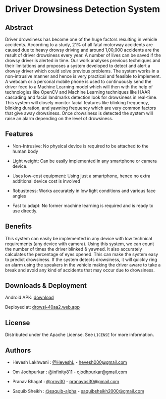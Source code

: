 # Driver Drowsiness Detection System


## Abstract

Driver drowsiness has become one of the huge factors resulting in vehicle accidents. According to a study, 21% of all fatal motorway accidents are caused due to heavy drowsy driving and around 1,00,000 accidents are the result of driver drowsiness every year. A number of lives can be saved if the drowsy driver is alerted in time. Our work analyses previous techniques and their limitations and proposes a system developed to detect and alert a drowsy driver which could solve previous problems. The system works in a non-intrusive manner and hence is very practical and feasible to implement. A webcam or a personal mobile phone is used to continuously send the driver feed to a Machine Learning model which will then with the help of technologies like OpenCV and Machine Learning techniques like HAAR cascading and facial landmarks detection look for drowsiness in real-time. This system will closely monitor facial features like blinking frequency, blinking duration, and yawning frequency which are very common factors that give away drowsiness. Once drowsiness is detected the system will raise an alarm depending on the level of drowsiness.


## Features

- Non-Intrusive: No physical device is required to be attached to the human body

- Light weight: Can be easily implemented in any smartphone or camera device.

- Uses low-cost equipment: Using just a smartphone, hence no extra additional device cost is involved

- Robustness: Works accurately in low light conditions and various face angles

- Fast to adapt: No former machine learning is required and is ready to use directly.


## Benefits

This system can easily be implemented in any device with low technical requirements (any device with camera). Using this system, we can count the number of times the driver blinked & yawned. It also accurately calculates the percentage of eyes opened. This can make the system easy to predict drowsiness. If the system detects drowsiness, it will quickly ring an alarm using the speakers in the vehicle making the driver aware to take a break and avoid any kind of accidents that may occur due to drowsiness.  


## Downloads & Deployment

Android APK: <a href="https://github.com/HeveshL/Driver-Droswsiness-Detection/releases/download/v1.0/app.apk">download</a>

Deployed at: <a href="https://drowsi-40aa2.web.app/">drowsi-40aa2.web.app</a>


## License

Distributed under the Apache License. See `LICENSE` for more information.


## Authors

- Hevesh Lakhwani : <a href= "https://www.github.com/HeveshL">@HeveshL</a> - hevesh000@gmail.com

- Om Jodhpurkar : <a href= "https://github.com/infinity811">@infinity811</a> - ojodhpurkar@gmail.com

- Pranav Bhagat : <a href= "https://www.github.com/prnv30">@prnv30</a> - pranavbs30@gmail.com

- Saquib Sheikh : <a href= "https://github.com/saquib-alpha">@saquib-alpha</a> - saquibsheikh2000@gmail.com
